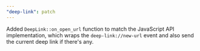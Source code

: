```yaml
---
"deep-link": patch
---
```


Added `DeepLink::on_open_url` function to match the JavaScript API implementation,
which wraps the `deep-link://new-url` event and also send the current deep link if there's any.
